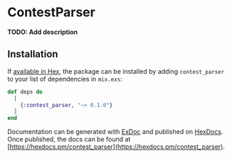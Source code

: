 # ContestParser

**TODO: Add description**

## Installation

If [available in Hex](https://hex.pm/docs/publish), the package can be installed
by adding `contest_parser` to your list of dependencies in `mix.exs`:

```elixir
def deps do
  [
    {:contest_parser, "~> 0.1.0"}
  ]
end
```

Documentation can be generated with [ExDoc](https://github.com/elixir-lang/ex_doc)
and published on [HexDocs](https://hexdocs.pm). Once published, the docs can
be found at [https://hexdocs.pm/contest_parser](https://hexdocs.pm/contest_parser).

